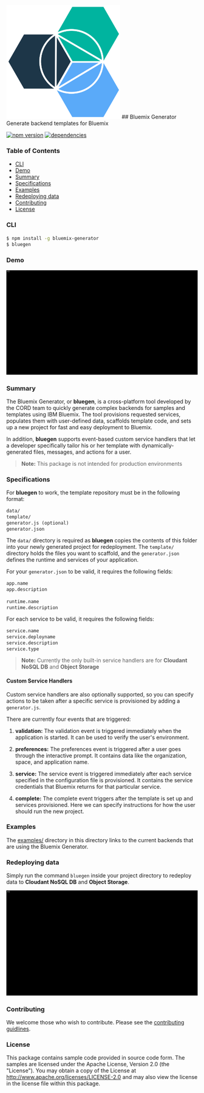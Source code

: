 <img src="readme/logo.png" alt="bluemix logo" width="300px"/>
## Bluemix Generator
Generate backend templates for Bluemix

[![npm version](https://badge.fury.io/js/bluemix-generator.svg)](https://badge.fury.io/js/bluemix-generator)
[![dependencies](https://david-dm.org/ibm-bluemix-mobile-services/bluemix-generator.svg?theme=shields.io)](https://david-dm.org/ibm-bluemix-mobile-services/bluemix-generator)


### Table of Contents
* [CLI](#cli)
* [Demo](#demo)
* [Summary](#summary)
* [Specifications](#specifications)
* [Examples](#examples)
* [Redeploying data](#redeploying-data)
* [Contributing](#contributing)
* [License](#license)

### CLI

```sh
$ npm install -g bluemix-generator
$ bluegen
```

### Demo
![](readme/bluegen.gif)

### Summary

The Bluemix Generator, or **bluegen**, is a cross-platform tool developed by the CORD team to quickly generate complex backends for samples and templates using IBM Bluemix. The tool provisions requested services, populates them with user-defined data, scaffolds template code, and sets up a new project for fast and easy deployment to Bluemix.

In addition, **bluegen** supports event-based custom service handlers that let a developer specifically tailor his or her template with dynamically-generated files, messages, and actions for a user.

> **Note:** This package is not intended for production environments

### Specifications
For **bluegen** to work, the template repository must be in the following format:

    data/
    template/
    generator.js (optional)
    generator.json

The `data/` directory is required as **bluegen** copies the contents of this folder into your newly generated project for redeployment. The `template/` directory holds the files you want to scaffold, and the `generator.json` defines the runtime and services of your application.

For your `generator.json` to be valid, it requires the following fields:

```
app.name
app.description

runtime.name
runtime.description
```

For each service to be valid, it requires the following fields:
```
service.name
service.deployname
service.description
service.type
```

> **Note:** Currently the only built-in service handlers are for **Cloudant NoSQL DB** and **Object Storage**

#### Custom Service Handlers

Custom service handlers are also optionally supported, so you can specify actions to be taken after a specific service is provisioned by adding a `generator.js`.

There are currently four events that are triggered:

1. **validation:**
The validation event is triggered immediately when the application is started. It can be used to verify the user's environment.

2. **preferences:**
The preferences event is triggered after a user goes through the interactive prompt. It contains data like the organization, space, and application name.

3. **service:**
The service event is triggered immediately after each service specified in the configuration file is provisioned. It contains the service credentials that Bluemix returns for that particular service.

4. **complete:**
The complete event triggers after the template is set up and services provisioned. Here we can specify instructions for how the user should run the new project.

### Examples
The [examples/](examples) directory in this directory links to the current backends that are using the Bluemix Generator.

### Redeploying data

Simply run the command `bluegen` inside your project directory to redeploy data to **Cloudant NoSQL DB** and **Object Storage**.

![](readme/redeploy.gif)

### Contributing
We welcome those who wish to contribute. Please see the [contributing guidlines](contributing.md).

### License
This package contains sample code provided in source code form. The samples are licensed under the Apache License, Version 2.0 (the "License"). You may obtain a copy of the License at http://www.apache.org/licenses/LICENSE-2.0 and may also view the license in the license file within this package.
